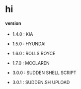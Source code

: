 # hi
#### version
- 1.4.0 : KIA
- 1.5.0 : HYUNDAI
- 1.6.0 : ROLLS ROYCE
- 1.7.0 : MCCLAREN

- 3.0.0 : SUDDEN  SHELL SCRIPT 
- 3.0.1 : SUDDEN.SH UPLOAD

